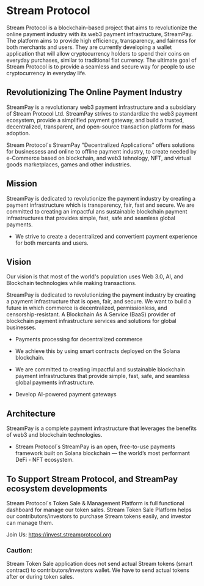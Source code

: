 # Stream Protocol

Stream Protocol is a blockchain-based project that aims to revolutionize the online payment industry with its web3 payment infrastructure, StreamPay. The platform aims to provide high efficiency, transparency, and fairness for both merchants and users. They are currently developing a wallet application that will allow cryptocurrency holders to spend their coins on everyday purchases, similar to traditional fiat currency. The ultimate goal of Stream Protocol is to provide a seamless and secure way for people to use cryptocurrency in everyday life.

## Revolutionizing The Online Payment Industry

StreamPay is a revolutionary web3 payment infrastructure and a subsidiary of Stream Protocol Ltd. StreamPay strives to standardize the web3 payment ecosystem, provide a simplified payment gateway, and build a trusted, decentralized, transparent, and open-source transaction platform for mass adoption.

Stream Protocol´s StreamPay "Decentralized Applications" offers solutions for businessess and online to offline payment industry, to create needed by e-Commerce based on blockchain, and web3 tehnology, NFT, and virtual goods marketplaces, games and other industries. 

## Mission

StreamPay is dedicated to revolutionize the payment industry by creating a payment infrastructure which is transparency, fair, fast and secure. We are committed to creating an impactful ans sustainable blockchain payment infrastructures that provides simple, fast, safe and seamless global payments.

- We strive to create a decentralized and convertient payment experience for both mercants and users.

## Vision

Our vision is that most of the world's population uses Web 3.0, AI, and Blockchain technologies while making transactions.

StreamPay is dedicated to revolutionizing the payment industry by creating a payment infrastructure that is open, fair, and secure. We want to build a future in which commerce is decentralized, permissionless, and censorship-resistant. A Blockchain As A Service (BaaS) provider of blockchain payment infrastructure services and solutions for global businesses.

- Payments processing for decentralized commerce

- We achieve this by using smart contracts deployed on the Solana blockchain. 

- We are committed to creating impactful and sustainable blockchain payment infrastructures that provide simple, fast, safe, and seamless global payments infrastructure.

- Develop AI-powered payment gateways

## Architecture

StreamPay is a complete payment infrastructure that leverages the benefits of web3 and blockchain technologies. 

- Stream Protocol´s StreamPay is an open, free-to-use payments framework built on Solana blockchain — the world’s most performant DeFi - NFT ecosystem. 

## To Support Stream Protocol, and StreamPay ecosystem developments

Stream Protocol´s Token Sale & Management Platform is full functional dashboard for manage our token sales. Stream Token Sale Platform helps our contributors/investors to purchase Stream tokens easily, and investor can manage them.

Join Us: https://invest.streamprotocol.org

### Caution:

Stream Token Sale application does not send actual Stream tokens (smart contract) to contributors/investors wallet. We have to send actual tokens after or during token sales. 
